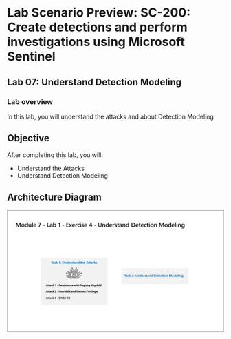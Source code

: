 # Lab Scenario Preview: SC-200: Create detections and perform investigations using Microsoft Sentinel
## Lab 07: Understand Detection Modeling
### Lab overview

In this lab, you will understand the attacks and about Detection Modeling

## Objective
  
After completing this lab, you will:

- Understand the Attacks
- Understand Detection Modeling
    
## Architecture Diagram

 ![](media/SC200-Lab_Diagrams_Mod7_L1_Ex4.png)

